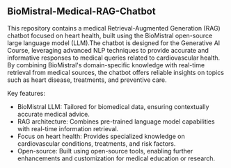 ## BioMistral-Medical-RAG-Chatbot
This repository contains a medical Retrieval-Augmented Generation (RAG) chatbot focused on heart health, built using the BioMistral open-source large language model (LLM).The chatbot is designed for the Generative AI Course, leveraging advanced NLP techniques to provide accurate and informative responses to medical queries related to cardiovascular health. By combining BioMistral's domain-specific knowledge with real-time retrieval from medical sources, the chatbot offers reliable insights on topics such as heart disease, treatments, and preventive care.

Key features:

- BioMistral LLM: Tailored for biomedical data, ensuring contextually accurate medical advice.
- RAG architecture: Combines pre-trained language model capabilities with real-time information retrieval.
- Focus on heart health: Provides specialized knowledge on cardiovascular conditions, treatments, and risk factors.
- Open-source: Built using open-source tools, enabling further enhancements and customization for medical education or research.

